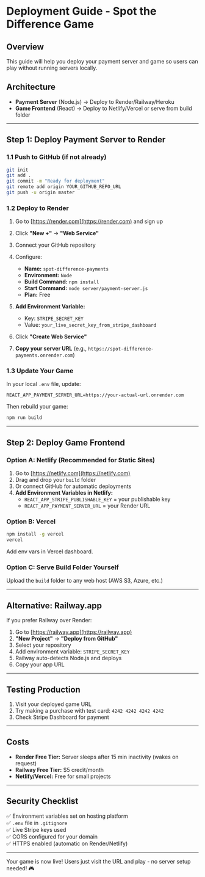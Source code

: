 # Deployment Guide - Spot the Difference Game

## Overview
This guide will help you deploy your payment server and game so users can play without running servers locally.

## Architecture
- **Payment Server** (Node.js) → Deploy to Render/Railway/Heroku
- **Game Frontend** (React) → Deploy to Netlify/Vercel or serve from build folder

---

## Step 1: Deploy Payment Server to Render

### 1.1 Push to GitHub (if not already)
```bash
git init
git add .
git commit -m "Ready for deployment"
git remote add origin YOUR_GITHUB_REPO_URL
git push -u origin master
```

### 1.2 Deploy to Render
1. Go to [https://render.com](https://render.com) and sign up
2. Click **"New +"** → **"Web Service"**
3. Connect your GitHub repository
4. Configure:
   - **Name:** `spot-difference-payments`
   - **Environment:** `Node`
   - **Build Command:** `npm install`
   - **Start Command:** `node server/payment-server.js`
   - **Plan:** Free

5. **Add Environment Variable:**
   - Key: `STRIPE_SECRET_KEY`
   - Value: `your_live_secret_key_from_stripe_dashboard`

6. Click **"Create Web Service"**

7. **Copy your server URL** (e.g., `https://spot-difference-payments.onrender.com`)

### 1.3 Update Your Game
In your local `.env` file, update:
```
REACT_APP_PAYMENT_SERVER_URL=https://your-actual-url.onrender.com
```

Then rebuild your game:
```bash
npm run build
```

---

## Step 2: Deploy Game Frontend

### Option A: Netlify (Recommended for Static Sites)

1. Go to [https://netlify.com](https://netlify.com)
2. Drag and drop your `build` folder
3. Or connect GitHub for automatic deployments
4. **Add Environment Variables in Netlify:**
   - `REACT_APP_STRIPE_PUBLISHABLE_KEY` = your publishable key
   - `REACT_APP_PAYMENT_SERVER_URL` = your Render URL

### Option B: Vercel

```bash
npm install -g vercel
vercel
```

Add env vars in Vercel dashboard.

### Option C: Serve Build Folder Yourself

Upload the `build` folder to any web host (AWS S3, Azure, etc.)

---

## Alternative: Railway.app

If you prefer Railway over Render:

1. Go to [https://railway.app](https://railway.app)
2. **"New Project"** → **"Deploy from GitHub"**
3. Select your repository
4. Add environment variable: `STRIPE_SECRET_KEY`
5. Railway auto-detects Node.js and deploys
6. Copy your app URL

---

## Testing Production

1. Visit your deployed game URL
2. Try making a purchase with test card: `4242 4242 4242 4242`
3. Check Stripe Dashboard for payment

---

## Costs

- **Render Free Tier:** Server sleeps after 15 min inactivity (wakes on request)
- **Railway Free Tier:** $5 credit/month
- **Netlify/Vercel:** Free for small projects

---

## Security Checklist

✅ Environment variables set on hosting platform  
✅ `.env` file in `.gitignore`  
✅ Live Stripe keys used  
✅ CORS configured for your domain  
✅ HTTPS enabled (automatic on Render/Netlify)

---

Your game is now live! Users just visit the URL and play - no server setup needed! 🎮

